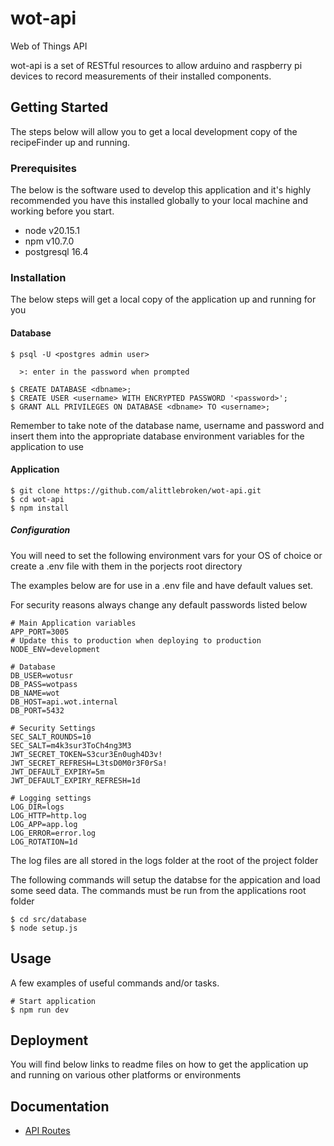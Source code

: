 # wot-api

Web of Things API

wot-api is a set of RESTful resources to allow arduino and raspberry pi devices to record measurements of their installed components.

## Getting Started

The steps below will allow you to get a local development copy of the recipeFinder up and running.

### Prerequisites

The below is the software used to develop this application and it's highly recommended you have this installed globally to your local machine and working before you start.

* node v20.15.1
* npm v10.7.0
* postgresql 16.4

### Installation

The below steps will get a local copy of the application up and running for you

#### Database

```
$ psql -U <postgres admin user>
 
  >: enter in the password when prompted

$ CREATE DATABASE <dbname>;
$ CREATE USER <username> WITH ENCRYPTED PASSWORD '<password>';
$ GRANT ALL PRIVILEGES ON DATABASE <dbname> TO <username>;
```

Remember to take note of the database name, username and password and insert them into the appropriate database environment variables for the application to use

#### Application

```
$ git clone https://github.com/alittlebroken/wot-api.git
$ cd wot-api
$ npm install
```

##### Configuration

You will need to set the following environment vars for your OS of choice or create a .env file with them in the porjects root directory

The examples below are for use in a .env file and have default values set. 

For security reasons always change any default passwords listed below

```
# Main Application variables
APP_PORT=3005
# Update this to production when deploying to production
NODE_ENV=development

# Database 
DB_USER=wotusr
DB_PASS=wotpass
DB_NAME=wot
DB_HOST=api.wot.internal
DB_PORT=5432

# Security Settings
SEC_SALT_ROUNDS=10
SEC_SALT=m4k3sur3ToCh4ng3M3
JWT_SECRET_TOKEN=S3cur3En0ugh4D3v!
JWT_SECRET_REFRESH=L3tsD0M0r3F0rSa!
JWT_DEFAULT_EXPIRY=5m
JWT_DEFAULT_EXPIRY_REFRESH=1d

# Logging settings
LOG_DIR=logs
LOG_HTTP=http.log
LOG_APP=app.log
LOG_ERROR=error.log
LOG_ROTATION=1d
```

The log files are all stored in the logs folder at the root of the project folder

The following commands will setup the databse for the appication and load some seed data. The commands must be run from the applications root folder

```
$ cd src/database
$ node setup.js
```

## Usage

A few examples of useful commands and/or tasks.

```
# Start application
$ npm run dev
```

## Deployment

You will find below links to readme files on how to get the application up and running on various other platforms or environments
<!--- 
* [Docker containers](./docs/DOCKERINSTALL.md)
* [Docker Dev Environment](./docs/DOCDKERDEVINSTALL.md)
-->

## Documentation

* [API Routes](./docs/ROUTES.md)